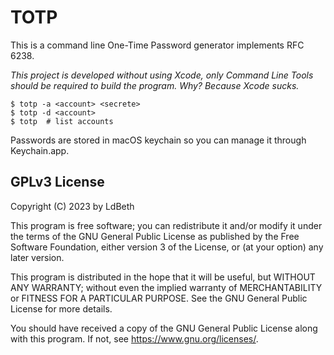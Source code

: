 # TOTP

This is a command line One-Time Password generator implements RFC 6238.

_This project is developed without using Xcode, only Command Line Tools
should be required to build the program. Why? Because Xcode sucks._

```text
$ totp -a <account> <secrete>
$ totp -d <account>
$ totp  # list accounts
```

Passwords are stored in macOS keychain so you can manage it through Keychain.app.

## GPLv3 License

Copyright (C) 2023 by LdBeth

This program is free software; you can redistribute it and/or modify
it under the terms of the GNU General Public License as published by
the Free Software Foundation, either version 3 of the License, or
(at your option) any later version.

This program is distributed in the hope that it will be useful,
but WITHOUT ANY WARRANTY; without even the implied warranty of
MERCHANTABILITY or FITNESS FOR A PARTICULAR PURPOSE.  See the
GNU General Public License for more details.

You should have received a copy of the GNU General Public License
along with this program.  If not, see <https://www.gnu.org/licenses/>.
